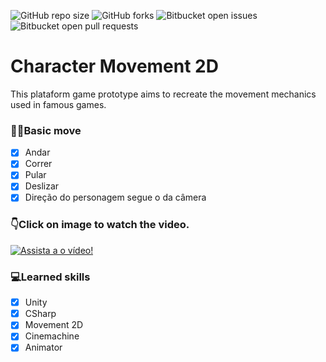 ![GitHub repo size](https://img.shields.io/github/repo-size/Louiixx-h/Third-Person-Game?style=for-the-badge)
![GitHub forks](https://img.shields.io/github/forks/Louiixx-h/Third-Person-Game?style=for-the-badge)
![Bitbucket open issues](https://img.shields.io/bitbucket/issues/Louiixx-h/Third-Person-Game?style=for-the-badge)
![Bitbucket open pull requests](https://img.shields.io/bitbucket/pr-raw/Louiixx-h/Third-Person-Game?style=for-the-badge)

# Character Movement 2D

This plataform game prototype aims to recreate the movement mechanics used in famous games.

### 🏃‍♀️Basic move

- [x] Andar
- [x] Correr
- [x] Pular
- [x] Deslizar
- [x] Direção do personagem segue o da câmera

### 👇Click on image to watch the video.
[![Assista a o vídeo!](https://img.youtube.com/vi/1oIvTcoa22U/maxresdefault.jpg)](https://youtu.be/1oIvTcoa22U)

### 💻Learned skills
- [x] Unity
- [x] CSharp
- [x] Movement 2D
- [x] Cinemachine
- [x] Animator

